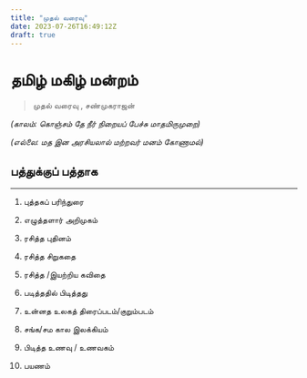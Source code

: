 ```yaml
---
title: "முதல் வரைவு"
date: 2023-07-26T16:49:12Z
draft: true
---
```




# தமிழ் மகிழ் மன்றம்
> முதல் வரைவு , சண்முகராஜன்

*(காலம்: கொஞ்சம்  தே நீர் நிறையப் பேச்சு மாதமிருமுறை)*

*(எல்லை: மத இன அரசியலால் மற்றவர் மனம் கோணாமல்)*

## பத்துக்குப் பத்தாக
---
1. புத்தகப் பரிந்துரை
2. எழுத்தளார் அறிமுகம்
3. ரசித்த புதினம்
4. ரசித்த சிறுகதை
5. ரசித்த /இயற்றிய கவிதை

6. படித்ததில் பிடித்தது
7. உன்னத உலகத் திரைப்படம்/குறும்படம்
8. சங்க/சம கால இலக்கியம்
9. பிடித்த உணவு /  உணவகம்
10. பயணம்
